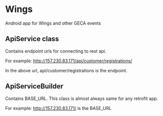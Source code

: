 # Wings
Android app for Wings and other GECA events

## ApiService class

Contains endpoint urls for connecting to rest api. 

For example: http://157.230.83.171/api/customer/registrations/

In the above url, api/customer/registrations is the endpoint.

## ApiServiceBuilder

Contains BASE_URL. This class is almost always same for any retrofit app.

For example: http://157.230.83.171/ is the BASE_URL


